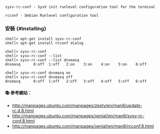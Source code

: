 `sysv-rc-conf - SysV init runlevel configuration tool for the terminal`

`rcconf - Debian Runlevel configuration tool`

### 安裝 {#installing}

```
shell> apt-get install sysv-rc-conf
shell> apt-get install rcconf dialog
```

```
shell> sysv-rc-conf
shell> sysv-rc-conf --list
shell> sysv-rc-conf --list dnsmasq
dnsmasq      0:off	1:off	2:on	3:on	4:on	5:on	6:off

shell> sysv-rc-conf dnsmasq on
shell> sysv-rc-conf dnsmasq off
dnsmasq      0:off	1:off	2:off	3:off	4:off	5:off	6:off
```

#### :books: 參考網站：
- http://manpages.ubuntu.com/manpages/zesty/en/man8/update-rc.d.8.html
- http://manpages.ubuntu.com/manpages/xenial/en/man8/sysv-rc-conf.8.html
- http://manpages.ubuntu.com/manpages/xenial/en/man8/rcconf.8.html